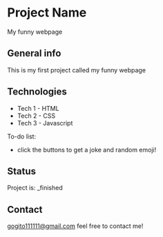 # Project Name
My funny webpage

## General info
This is my first project called my funny webpage

## Technologies
* Tech 1 - HTML
* Tech 2 - CSS
* Tech 3 - Javascript


To-do list:
* click the buttons to get a joke and random emoji!

## Status
Project is: _finished


## Contact
gogito111111@gmail.com feel free to contact me! 
